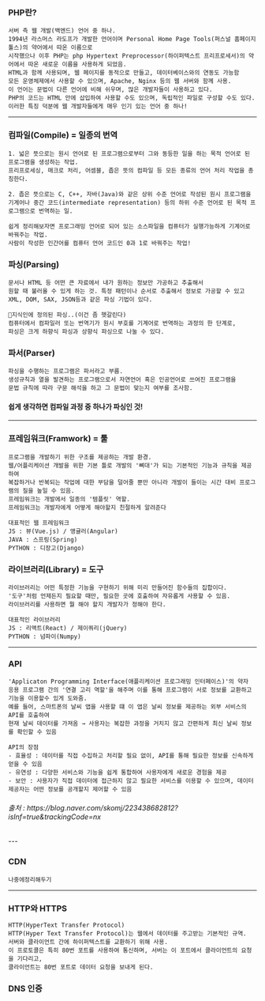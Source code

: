 ### PHP란?
    서버 측 웹 개발(백엔드) 언어 중 하나.
    1994년 라스머스 라도프가 개발한 언어이며 Personal Home Page Tools(퍼스널 홈페이지 툴스)의 약어에서 따온 이름으로
    시작했으나 이후 PHP는 php Hypertext Preprocessor(하이퍼텍스트 프리프로세서)의 약어에서 따온 새로운 이름을 사용하게 되었음.
    HTML과 함께 사용되며, 웹 페이지를 동적으로 만들고, 데이터베이스와의 연동도 가능함
    모든 운영체제에서 사용할 수 있으며, Apache, Nginx 등의 웹 서버와 함께 사용.
    이 언어는 문법이 다른 언어에 비해 쉬우며, 많은 개발자들이 사용하고 있다.
    PHP의 코드는 HTML 안에 삽입하여 사용할 수도 있으며, 독립적인 파일로 구성할 수도 있다.
    이러한 특징 덕분에 웹 개발자들에게 매우 인기 있는 언어 중 하나!
---

### 컴파일(Compile) = 일종의 번역
```
1. 넓은 뜻으로는 원시 언어로 된 프로그램으로부터 그와 동등한 일을 하는 목적 언어로 된 프로그램을 생성하는 작업. 
프리프로세싱, 매크로 처리, 어셈블, 좁은 뜻의 컴파일 등 모든 종류의 언어 처리 작업을 총칭한다.

2. 좁은 뜻으로는 C, C++, 자바(Java)와 같은 상위 수준 언어로 작성된 원시 프로그램을 
기계어나 중간 코드(intermediate representation) 등의 하위 수준 언어로 된 목적 프로그램으로 번역하는 일.

쉽게 정리해보자면 프로그래밍 언어로 되어 있는 소스파일을 컴퓨터가 실행가능하게 기계어로 바꿔주는 작업.
사람이 작성한 인간어를 컴퓨터 언어 코드인 0과 1로 바꿔주는 작업!
```

### 파싱(Parsing)
```
문서나 HTML 등 어떤 큰 자료에서 내가 원하는 정보만 가공하고 추출해서
원할 때 불러올 수 있게 하는 것. 특정 패턴이나 순서로 추출해서 정보로 가공할 수 있고
XML, DOM, SAX, JSON등과 같은 파싱 기법이 있다.

🤔지식인에 정의된 파싱..(이건 좀 헷갈린다)
컴퓨터에서 컴파일러 또는 번역기가 원시 부호를 기계어로 번역하는 과정의 한 단계로, 
파싱은 크게 하향식 파싱과 상향식 파싱으로 나눌 수 있다.
```

### 파서(Parser)
    파싱을 수행하는 프로그램은 파서라고 부름.
    생성규칙과 열을 발견하는 프로그램으로서 자연언어 혹은 인공언어로 쓰여진 프로그램을
    문법 규칙에 따라 구문 해석을 하고 그 문법이 맞는지 여부를 조사함.

#### 쉽게 생각하면 컴파일 과정 중 하나가 파싱인 것!
---
### 프레임워크(Framwork) = 툴
```
프로그램을 개발하기 위한 구조를 제공하는 개발 환경.
웹/어플리케이션 개발을 위한 기본 틀로 개발의 '뼈대'가 되는 기본적인 기능과 규칙을 제공하여
복잡하거나 반복되는 작업에 대한 부담을 덜어줄 뿐만 아니라 개발이 들이는 시간 대비 프로그램의 질을 높일 수 있음.
프레임워크는 개발에서 일종의 '템플릿' 역할.
프레임워크는 개발자에게 어떻게 해야할지 친절하게 알려준다

대표적인 웹 프레임워크
JS : 뷰(Vue.js) / 앵귤러(Angular)
JAVA : 스프링(Spring)
PYTHON : 디장고(Django)
```

### 라이브러리(Library) = 도구
```
라이브러리는 어떤 특정한 기능을 구현하기 위해 미리 만들어진 함수들의 집합이다.
'도구'처럼 언제든지 필요할 때만, 필요한 곳에 호출하여 자유롭게 사용할 수 있음.
라이브러리를 사용하면 뭘 해야 할지 개발자가 정해야 한다.

대표적인 라이브러리
JS : 리액트(React) / 제이쿼리(jQuery)
PYTHON : 넘파이(Numpy)
```
---
### API
```
'Applicaton Programming Interface(애플리케이션 프로그래밍 인터페이스)'의 약자
응용 프로그램 간의 '연결 고리 역할'을 해주며 이를 통해 프로그램이 서로 정보를 교환하고 기능을 이용할수 있게 도와줌.
예를 들어, 스마트폰의 날씨 앱을 사용할 떄 이 앱은 날씨 정보를 제공하는 외부 서비스의 API를 호출하여
현재 날씨 데이터를 가져옴 → 사용자는 복잡한 과정을 거치지 않고 간편하게 최신 날씨 정보를 확인할 수 있음

API의 장점
- 효율성 : 데이터를 직접 수집하고 처리할 필요 없이, API를 통해 필요한 정보를 신속하게 얻을 수 있음
- 유연성 : 다양한 서비스와 기능을 쉽게 통합하여 사용자에게 새로운 경험을 제공
- 보안 : 사용자가 직접 데이터에 접근하지 않고 필요한 서비스를 이용할 수 있으며, 데이터 제공자는 어떤 정보를 공개할지 제어할 수 있음
```
<h6> 출처 : https://blog.naver.com/skomj/223438682812?isInf=true&trackingCode=nx </h6>
---

### CDN
```
나중에정리해두기
```
---
### HTTP와 HTTPS
```
HTTP(HyperText Transfer Protocol)
HTTP(Hyper Text Transfer Protocol)는 웹에서 데이터를 주고받는 기본적인 규역.
서버와 클라이언트 간에 하이퍼텍스트를 교환하기 위해 사용.
이 프로토콜은 특히 80번 포트를 사용하여 통신하며, 서버는 이 포트에서 클라이언트의 요청을 기다리고,
클라이언트는 80번 포트로 데이터 요청을 보내게 된다.
```
### DNS 인증

